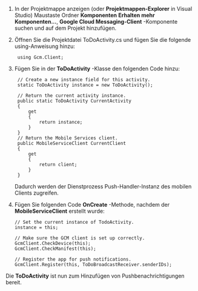 
1. In der Projektmappe anzeigen (oder **Projektmappen-Explorer** in Visual Studio) Maustaste Ordner **Komponenten** **Erhalten mehr Komponenten...**, **Google Cloud Messaging-Client** -Komponente suchen und auf dem Projekt hinzufügen.

2. Öffnen Sie die Projektdatei ToDoActivity.cs und fügen Sie die folgende using-Anweisung hinzu:

        using Gcm.Client;

3. Fügen Sie in der **ToDoActivity** -Klasse den folgenden Code hinzu: 

        // Create a new instance field for this activity.
        static ToDoActivity instance = new ToDoActivity();

        // Return the current activity instance.
        public static ToDoActivity CurrentActivity
        {
            get
            {
                return instance;
            }
        }
        // Return the Mobile Services client.
        public MobileServiceClient CurrentClient
        {
            get
            {
                return client;
            }
        }

    Dadurch werden der Dienstprozess Push-Handler-Instanz des mobilen Clients zugreifen.

4.  Fügen Sie folgenden Code **OnCreate** -Methode, nachdem der **MobileServiceClient** erstellt wurde:

        // Set the current instance of TodoActivity.
        instance = this;

        // Make sure the GCM client is set up correctly.
        GcmClient.CheckDevice(this);
        GcmClient.CheckManifest(this);

        // Register the app for push notifications.
        GcmClient.Register(this, ToDoBroadcastReceiver.senderIDs);

Die **ToDoActivity** ist nun zum Hinzufügen von Pushbenachrichtigungen bereit.